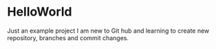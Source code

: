 # HelloWorld
Just an example project
I am new to Git hub and learning to create new repository, branches and commit changes. 
